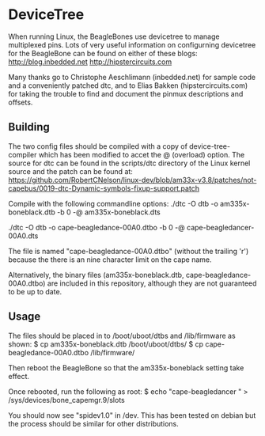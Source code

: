 DeviceTree
==========

When running Linux, the BeagleBones use devicetree to manage multiplexed pins.
Lots of very useful information on configurning devicetree for the BeagleBone
can be found on either of these blogs:
http://blog.inbedded.net
http://hipstercircuits.com

Many thanks go to Christophe Aeschlimann (inbedded.net) for sample code and a 
conveniently patched dtc, and to Elias Bakken (hipstercircuits.com) for taking
the trouble to find and document the pinmux descriptions and offsets.

Building
--------
The two config files should be compiled with a copy of device-tree-compiler
which has been modified to accet the @ (overload) option.  The source for dtc
can be found in the scripts/dtc directory of the Linux kernel source and the
patch can be found at:
https://github.com/RobertCNelson/linux-dev/blob/am33x-v3.8/patches/not-capebus/0019-dtc-Dynamic-symbols-fixup-support.patch

Compile with the following commandline options:
./dtc -O dtb -o am335x-boneblack.dtb -b 0 -@ am335x-boneblack.dts

./dtc -O dtb -o cape-beagledance-00A0.dtbo -b 0 -@ cape-beagledancer-00A0.dts

The file is named "cape-beagledance-00A0.dtbo" (without the trailing 'r') 
because the there is an nine character limit on the cape name.

Alternatively, the binary files (am335x-boneblack.dtb, cape-beagledance-00A0.dtbo)
are included in this repository, although they are not guaranteed to be up to
date.

Usage
-----
The files should be placed in to /boot/uboot/dtbs and /lib/firmware as shown:
 $ cp am335x-boneblack.dtb /boot/uboot/dtbs/
 $ cp cape-beagledance-00A0.dtbo /lib/firmware/

Then reboot the BeagleBone so that the am335x-boneblack setting take effect.

Once rebooted, run the following as root:
 $ echo "cape-beagledancer " > /sys/devices/bone_capemgr.9/slots

You should now see "spidev1.0" in /dev.  This has been tested on debian but the
process should be similar for other distributions.

